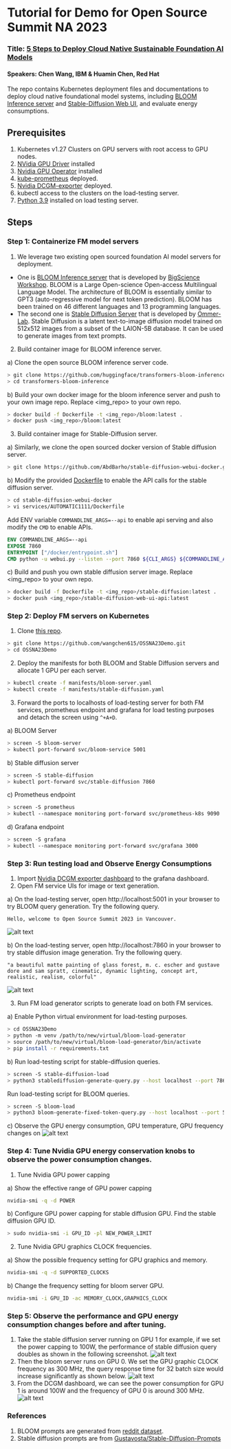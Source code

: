 # Tutorial for Demo for Open Source Summit NA 2023
### Title: [5 Steps to Deploy Cloud Native Sustainable Foundation AI Models](https://docs.google.com/presentation/d/187KrP5JIh6m9-5nD-pIiHkv7Tl0xznBg/edit?usp=sharing&ouid=108627907206289814808&rtpof=true&sd=true)
#### Speakers: Chen Wang, IBM & Huamin Chen, Red Hat
The repo contains Kubernetes deployment files and documentations to deploy cloud native foundational model systems, including
[BLOOM Inference server](https://github.com/huggingface/transformers-bloom-inference ) and 
[Stable-Diffusion Web UI](https://github.com/AbdBarho/stable-diffusion-webui-docker ), and evaluate energy consumptions.

## Prerequisites
1. Kubernetes v1.27 Clusters on GPU servers with root access to GPU nodes.
2. [NVidia GPU Driver](https://docs.nvidia.com/cuda/cuda-installation-guide-linux/) installed
3. [Nvidia GPU Operator](https://docs.nvidia.com/datacenter/cloud-native/gpu-operator/getting-started.html#operator-install-guide) installed
4. [kube-prometheus](https://github.com/prometheus-operator/kube-prometheus) deployed.
5. [Nvidia DCGM-exporter](https://github.com/NVIDIA/dcgm-exporter) deployed.
6. kubectl access to the clusters on the load-testing server.
7. [Python 3.9]() installed on load testing server.

## Steps
### Step 1: Containerize FM model servers
1. We leverage two existing open sourced foundation AI model servers for deployment. 

- One is [BLOOM Inference server](https://github.com/huggingface/transformers-bloom-inference)
that is developed by [BigScience Workshop](https://huggingface.co/bigscience). BLOOM is a Large Open-science Open-access Multilingual Language Model.
The architecture of BLOOM is essentially similar to GPT3 (auto-regressive model for next token prediction).
BLOOM has been trained on 46 different languages and 13 programming languages.
- The second one is [Stable Diffusion Server](https://github.com/CompVis/stable-diffusion) that is developed by 
[Ommer-Lab](https://ommer-lab.com/research/latent-diffusion-models/). Stable Diffusion is a latent text-to-image diffusion model 
trained on 512x512 images from a subset of the LAION-5B database. It can be used to generate images from text prompts.

2. Build container image for BLOOM inference server.

a) Clone the open source BLOOM inference server code.
```bash
> git clone https://github.com/huggingface/transformers-bloom-inference
> cd transformers-bloom-inference
```
b) Build your own docker image for the bloom inference server and push to your own image repo. Replace <img_repo> to your own repo.
```bash
> docker build -f Dockerfile -t <img_repo>/bloom:latest .
> docker push <img_repo>/bloom:latest
```

3. Build container image for Stable-Diffusion server.

a) Similarly, we clone the open sourced docker version of Stable diffusion server.
```bash
> git clone https://github.com/AbdBarho/stable-diffusion-webui-docker.git
```

b) Modify the provided [Dockerfile](https://github.com/AbdBarho/stable-diffusion-webui-docker/blob/master/services/AUTOMATIC1111/Dockerfile) 
to enable the API calls for the stable diffusion server.
```bash
> cd stable-diffusion-webui-docker
> vi services/AUTOMATIC1111/Dockerfile
```
Add ENV variable `COMMANDLINE_ARGS=--api` to enable api serving and also modify the `CMD` to enable APIs.
``` Dockerfile
ENV COMMANDLINE_ARGS=--api
EXPOSE 7860
ENTRYPOINT ["/docker/entrypoint.sh"]
CMD python -u webui.py --listen --port 7860 ${CLI_ARGS} ${COMMANDLINE_ARGS}
```

c) Build and push you own stable diffusion server image. Replace <img_repo> to your own repo.
```bash
> docker build -f Dockerfile -t <img_repo>/stable-diffusion:latest .
> docker push <img_repo>/stable-diffusion-web-ui-api:latest
```

### Step 2: Deploy FM servers on Kubernetes
1. Clone [this repo](https://github.com/wangchen615/OSSNA23Demo.git).
```bash
> git clone https://github.com/wangchen615/OSSNA23Demo.git
> cd OSSNA23Demo
```
2. Deploy the manifests for both BLOOM and Stable Diffusion servers and allocate 1 GPU per each server.
```bash
> kubectl create -f manifests/bloom-server.yaml
> kubectl create -f manifests/stable-diffusion.yaml
```
3. Forward the ports to localhosts of load-testing server for both FM services, prometheus endpoint and grafana for 
load testing purposes and detach the screen using `^+A+D`.

a) BLOOM Server
```bash
> screen -S bloom-server
> kubectl port-forward svc/bloom-service 5001
```
b) Stable diffusion server
```bash
> screen -S stable-diffusion
> kubectl port-forward svc/stable-diffusion 7860
```
c) Prometheus endpoint
```bash
> screen -S prometheus
> kubectl --namespace monitoring port-forward svc/prometheus-k8s 9090
```
d) Grafana endpoint
```bash
> screen -S grafana
> kubectl --namespace monitoring port-forward svc/grafana 3000
```

### Step 3: Run testing load and Observe Energy Consumptions
1. Import [Nvidia DCGM exporter dashboard](https://grafana.com/grafana/dashboards/12239-nvidia-dcgm-exporter-dashboard/) to the grafana dashboard.
2. Open FM service UIs for image or text generation.

a) On the load-testing server, open http://localhost:5001 in your browser to try BLOOM query generation. Try the following query.
```text
Hello, welcome to Open Source Summit 2023 in Vancouver.
```
![alt text](./docs/bloom-ui.png "BLOOM Web UI")


b) On the load-testing server, open http://localhost:7860 in your browser to try stable diffusion image generation. Try the following query.
```text
"a beautiful matte painting of glass forest, m. c. escher and gustave dore and sam spratt, cinematic, dynamic lighting, concept art, realistic, realism, colorful"
```
![alt text](./docs/stable-diffusion-ui.png "Stable Diffusion Server Web UI")

3. Run FM load generator scripts to generate load on both FM services.

a) Enable Python virtual environment for load-testing purposes.
```bash
> cd OSSNA23Demo
> python -m venv /path/to/new/virtual/bloom-load-generator
> source /path/to/new/virtual/bloom-load-generator/bin/activate
> pip install -r requirements.txt
```
b) Run load-testing script for stable-diffusion queries.
```bash
> screen -S stable-diffusion-load
> python3 stablediffusion-generate-query.py --host localhost --port 7860 --exp-name "oss-demo-SD" --metric-endpoint http://localhost:9090 --num-tests 20
```
Run load-testing script for BLOOM queries.
```bash
> screen -S bloom-load
> python3 bloom-generate-fixed-token-query.py --host localhost --port 5001 --exp-name "oss-demo-bloom" --metric-endpoint http://localhost:9090 --num-tests 20
```

c) Observe the GPU energy consumption, GPU temperature, GPU frequency changes on 
![alt text](./docs/dcgm-dashboard.png "DCGM Grafana Dashboard")

### Step 4: Tune Nvidia GPU energy conservation knobs to observe the power consumption changes.
1. Tune Nvidia GPU power capping

a) Show the effective range of GPU power capping
```bash
nvidia-smi -q -d POWER
```
b) Configure GPU power capping for stable diffusion GPU. Find the stable diffusion GPU ID.
```bash
> sudo nvidia-smi -i GPU_ID -pl NEW_POWER_LIMIT
```
2. Tune Nvidia GPU graphics CLOCK frequencies.

a) Show the possible frequency setting for GPU graphics and memory.
```bash
nvidia-smi -q -d SUPPORTED_CLOCKS
```
b) Change the frequency setting for bloom server GPU.
```bash
nvidia-smi -i GPU_ID -ac MEMORY_CLOCK,GRAPHICS_CLOCK
```

### Step 5: Observe the performance and GPU energy consumption changes before and after tuning.

1. Take the stable diffusion server running on GPU 1 for example, if we set the power capping to 100W, the performance of
stable diffusion query doubles as shown in the following screenshot.
![alt text](./docs/stable-diffusion-performance.png "Screenshot for Stable Diffusion Load Performance Changes")
2. Then the bloom server runs on GPU 0. We set the GPU graphic CLOCK frequency as 300 MHz, the query response time 
for 32 batch size would increase significantly as shown below.
![alt text](./docs/bloom-performance.png "Screenshot for BLOOM Load Performance Changes")
3. From the DCGM dashboard, we can see the power consumption for GPU 1 is around 100W and the frequency of GPU 
0 is around 300 MHz.
![alt text](./docs/gpu-power.png "Screenshot for GPU power and frequency Changes")
### References
1. BLOOM prompts are generated from [reddit dataset](https://github.com/minimaxir/textgenrnn/blob/master/datasets/reddit_rarepuppers_politics_2000_context.csv).
2. Stable diffusion prompts are from [Gustavosta/Stable-Diffusion-Prompts](https://huggingface.co/datasets/Gustavosta/Stable-Diffusion-Prompts)